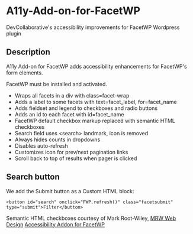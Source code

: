 # A11y-Add-on-for-FacetWP

DevCollaborative's accessibility improvements for FacetWP Wordpress plugin

## Description

A11y Add-on for FacetWP adds accessibility enhancements for FacetWP's form elements.

FacetWP must be installed and activated.

- Wraps all facets in a div with class=facet-wrap
- Adds a label to some facets with text=facet_label, for=facet_name
- Adds fieldset and legend to checkboxes and radio buttons
- Adds an id to each facet with id=facet_name
- FacetWP default checkbox markup replaced with semantic HTML checkboxes
- Search field uses &lt;search&gt; landmark, icon is removed
- Always hides counts in dropdowns
- Disables auto-refresh
- Customizes icon for prev/next pagination links
- Scroll back to top of results when pager is clicked

## Search button
We add the Submit button as a Custom HTML block:
```
<button id="search" onclick="FWP.refresh()" class="facetsubmit" type="submit">Filter</button>
```

Semantic HTML checkboxes courtesy of Mark Root-Wiley, [MRW Web Design](https://mrwweb.com/) [Accessibility Addon for FacetWP](https://github.com/mrwweb/accessibility-addon-for-facetwp)
